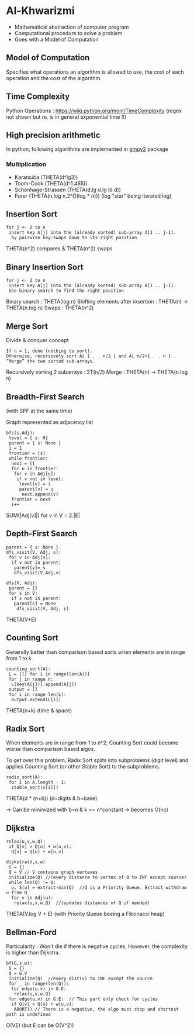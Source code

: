 # Al-Khwarizmi

- Mathematical abstraction of computer program
- Computational procedure to solve a problem
- Goes with a Model of Computation 

## Model of Computation 

Specifies what operations an algorithm is allowed to use, the cost of each
operation and the cost of the algorithm.

## Time Complexity

Python Operations : https://wiki.python.org/moin/TimeComplexity  (regex not
shown but re. is in general exponential time !!)

## High precision arithmetic

In python, following algorithms are implemented in [gmpy2](https://pypi.org/project/gmpy2/) package

### Multiplication

- Karatsuba (THETA(d^lg3))
- Toom-Cook (THETA(d^1.465))
- Schönhage-Strassen (THETA(d.lg d.lg ld d))
- Furer (THETA(n.log n.2^O(log * n)))   (log "star" being iterated log)

## Insertion Sort

```
for j <- 2 to n
 insert key A[j] into the (already sorted) sub-array A[1 .. j-1].
  by pairwise key-swaps down to its right position
```

THETA(n^2) compares & THETA(n^2) swaps

## Binary Insertion Sort

```
for j <- 2 to n
 insert key A[j] into the (already sorted) sub-array A[1 .. j-1].
 Use binary search to find the right position
```
Binary search : THETA(log n)
Shifting elements after insertion : THETA(n)
  -> THETA(n.log n)
Swaps : THETA(n^2)

## Merge Sort

Divide & conquer concept

```
If n = 1, done (nothing to sort).
Otherwise, recursively sort A[ 1 . . n/2 ] and A[ n/2+1 . . n ] .
“Merge” the two sorted sub-arrays.
```

Recursively sorting 2 subarrays : 2T(n/2)
Merge : THETA(n)
  -> THETA(n.log n)

## Breadth-First Search

(with SPF at the same time)

Graph represented as adjacency list

```
bfs(s.Adj):
 level = { s: 0}
 parent = { s: None }
 i = 1
 frontier = [s]
 while frontier:
  next = []
  for u in frontier:
   for v in Adj[u]:
    if v not in level:
     level[v] = i
     parent[v] = u
      next.append(v)
  frontier = next
  i++
```

SUM(|Adj[v]|) for v in V  = 2.|E|

## Depth-First Search

```
parent = { s: None }
dfs_visit(V, Adj, s):
 for v in Adj[s]:
  if v not in parent:
   parent[v]= s
   dfs_visit(V,Adj,v)

dfs(V, Adj):
 parent = {}
 for s in V:
  if s not in parent:
   parent[s] = None
    dfs_visit(V, Adj, s)
```

THETA(V+E)

## Counting Sort

Generally better than comparison based sorts when elements are in range from
1 to k.

```
counting_sort(A):
 L = [[] for i in range(len(A))] 
 for j in range n:
  L[key(A[j])].append(A[j])
 output = []
 for i in range len(L):
  output.extend(L[i])
```

THETA(n+k) (time & space)

## Radix Sort

When elements are in range from 1 to n^2, Counting Sort could become worse than
comparison based algos.

To get over this problem, Radix Sort splits into subproblems (digit level) and
applies Counting Sort (or other Stable Sort) to the subproblems.

```
radix_sort(A):
 for i in A.length - 1:
  stable_sort(s[i]])
```

THETA(d * (n+b)) (d=digits & b=base) 

-> Can be minimized with b=n & k <= n^constant -> becomes O(nc)

## Dijkstra 

```
relax(u,v,w,Q):
 if Q[v] > Q[u] + w(u,v):
  Q[v] = Q[u] + w[u,v] 

dijkstra(V,s,w)
 S = {}
 Q = V // V contains graph vertexes
 initialize(Q) //(every distance to vertex of Q to INF except source)
 while len(Q) != 0:
  u, S[u] = extract-min(Q)  //Q is a Priority Queue. Extract withdraw u from Q
  for v in Adj(u):
   relax(u,v,w,Q)  //(updates distances of Q if needed)
```

THETA(V.log V + E) (with Priority Queue beeing a Fibonacci heap)

## Bellman-Ford

Particularity : Won't die if there is negative cycles.
However, the complexity is higher than Dijkstra.

```
bf(G,s,w):
 S = {}
 Q = G.V
 initialize(Q)  //every dist(v) to INF except the source 
 for _ in range(len(Q)):
  for edge(u,v) in G.E:
   relax(u,v,w,Q)
 for edge(u,v) in G.E:  // This part only check for cycles
  if Q[v] > Q[u] + w[u,v]:
   ABORT() // There is a negative, the algo must stop and shortest path is undefined
```

O(VE) (but E can be O(V^2))
